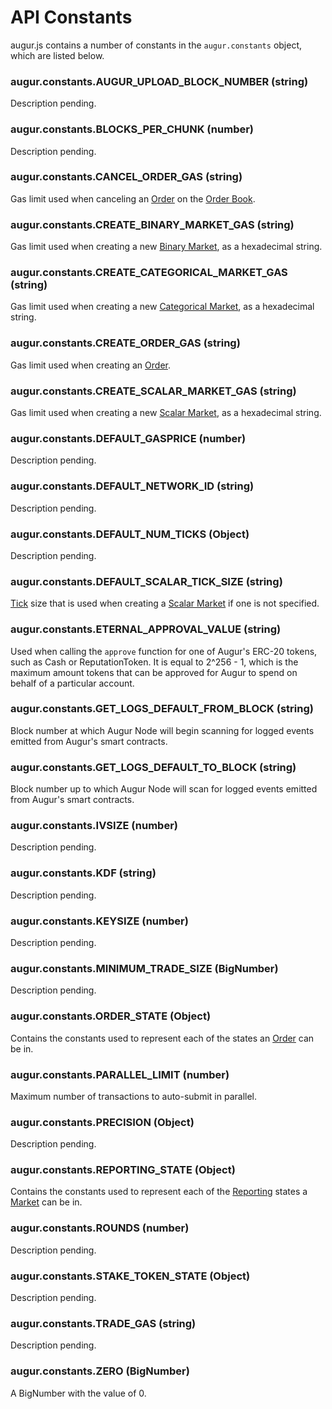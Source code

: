 API Constants
========
augur.js contains a number of constants in the `augur.constants` object, which are listed below.

### augur.constants.AUGUR_UPLOAD_BLOCK_NUMBER (string)

Description pending.

### augur.constants.BLOCKS_PER_CHUNK (number)

Description pending.

### augur.constants.CANCEL_ORDER_GAS (string)

Gas limit used when canceling an [Order](#order) on the [Order Book](#order-book).

### augur.constants.CREATE_BINARY_MARKET_GAS (string)

Gas limit used when creating a new [Binary Market](#binary-market), as a hexadecimal string.

### augur.constants.CREATE_CATEGORICAL_MARKET_GAS (string)

Gas limit used when creating a new [Categorical Market](#categorical-market), as a hexadecimal string.

### augur.constants.CREATE_ORDER_GAS (string)

Gas limit used when creating an [Order](#order).

### augur.constants.CREATE_SCALAR_MARKET_GAS (string)

Gas limit used when creating a new [Scalar Market](#scalar-market), as a hexadecimal string.

### augur.constants.DEFAULT_GASPRICE (number)

Description pending.

### augur.constants.DEFAULT_NETWORK_ID (string)

Description pending.

### augur.constants.DEFAULT_NUM_TICKS (Object)

Description pending.

### augur.constants.DEFAULT_SCALAR_TICK_SIZE (string)

[Tick](#tick) size that is used when creating a [Scalar Market](#scalar-market) if one is not specified.

### augur.constants.ETERNAL_APPROVAL_VALUE (string)

Used when calling the `approve` function for one of Augur's ERC-20 tokens, such as Cash or ReputationToken. It is equal to 2^256 - 1, which is the maximum amount tokens that can be approved for Augur to spend on behalf of a particular account.

### augur.constants.GET_LOGS_DEFAULT_FROM_BLOCK (string)

Block number at which Augur Node will begin scanning for logged events emitted from Augur's smart contracts.

### augur.constants.GET_LOGS_DEFAULT_TO_BLOCK (string)

Block number up to which Augur Node will scan for logged events emitted from Augur's smart contracts.

### augur.constants.IVSIZE (number)

Description pending.

### augur.constants.KDF (string)

Description pending.

### augur.constants.KEYSIZE (number)

Description pending.

### augur.constants.MINIMUM_TRADE_SIZE (BigNumber)

Description pending.

### augur.constants.ORDER_STATE (Object)

Contains the constants used to represent each of the states an [Order](#order) can be in.

### augur.constants.PARALLEL_LIMIT (number)

Maximum number of transactions to auto-submit in parallel.

### augur.constants.PRECISION (Object)

Description pending.

### augur.constants.REPORTING_STATE (Object)

Contains the constants used to represent each of the [Reporting](report) states a [Market](#market) can be in.

### augur.constants.ROUNDS (number)

Description pending.

### augur.constants.STAKE_TOKEN_STATE (Object)

Description pending.

### augur.constants.TRADE_GAS (string)

Description pending.

### augur.constants.ZERO (BigNumber)

A BigNumber with the value of 0.